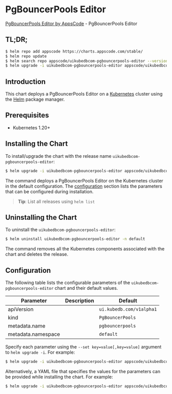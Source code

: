 # PgBouncerPools Editor

[PgBouncerPools Editor by AppsCode](https://appscode.com) - PgBouncerPools Editor

## TL;DR;

```bash
$ helm repo add appscode https://charts.appscode.com/stable/
$ helm repo update
$ helm search repo appscode/uikubedbcom-pgbouncerpools-editor --version=v0.20.0
$ helm upgrade -i uikubedbcom-pgbouncerpools-editor appscode/uikubedbcom-pgbouncerpools-editor -n default --create-namespace --version=v0.20.0
```

## Introduction

This chart deploys a PgBouncerPools Editor on a [Kubernetes](http://kubernetes.io) cluster using the [Helm](https://helm.sh) package manager.

## Prerequisites

- Kubernetes 1.20+

## Installing the Chart

To install/upgrade the chart with the release name `uikubedbcom-pgbouncerpools-editor`:

```bash
$ helm upgrade -i uikubedbcom-pgbouncerpools-editor appscode/uikubedbcom-pgbouncerpools-editor -n default --create-namespace --version=v0.20.0
```

The command deploys a PgBouncerPools Editor on the Kubernetes cluster in the default configuration. The [configuration](#configuration) section lists the parameters that can be configured during installation.

> **Tip**: List all releases using `helm list`

## Uninstalling the Chart

To uninstall the `uikubedbcom-pgbouncerpools-editor`:

```bash
$ helm uninstall uikubedbcom-pgbouncerpools-editor -n default
```

The command removes all the Kubernetes components associated with the chart and deletes the release.

## Configuration

The following table lists the configurable parameters of the `uikubedbcom-pgbouncerpools-editor` chart and their default values.

|     Parameter      | Description |               Default               |
|--------------------|-------------|-------------------------------------|
| apiVersion         |             | <code>ui.kubedb.com/v1alpha1</code> |
| kind               |             | <code>PgBouncerPools</code>         |
| metadata.name      |             | <code>pgbouncerpools</code>         |
| metadata.namespace |             | <code>default</code>                |


Specify each parameter using the `--set key=value[,key=value]` argument to `helm upgrade -i`. For example:

```bash
$ helm upgrade -i uikubedbcom-pgbouncerpools-editor appscode/uikubedbcom-pgbouncerpools-editor -n default --create-namespace --version=v0.20.0 --set apiVersion=ui.kubedb.com/v1alpha1
```

Alternatively, a YAML file that specifies the values for the parameters can be provided while
installing the chart. For example:

```bash
$ helm upgrade -i uikubedbcom-pgbouncerpools-editor appscode/uikubedbcom-pgbouncerpools-editor -n default --create-namespace --version=v0.20.0 --values values.yaml
```
